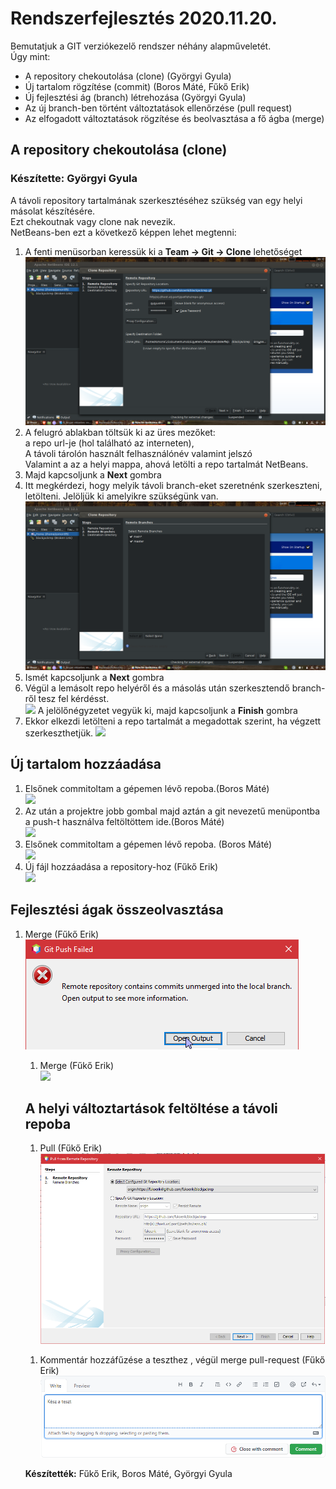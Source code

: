
  <h1>Rendszerfejlesztés 2020.11.20.</h1>
  
  Bemutatjuk a GIT verziókezelő rendszer néhány alapműveletét.
  <br>
  Úgy mint:
  <ul>
   <li>A repository chekoutolása (clone) (Györgyi Gyula)</li>
   <li>Új tartalom rögzítése (commit) (Boros Máté, Fűkő Erik)</li>
   <li>Új fejlesztési ág (branch) létrehozása (Györgyi Gyula)</li>
   <li>Az új branch-ben történt változtatások ellenőrzése (pull request) </li>
   <li>Az elfogadott változtatások rögzítése és beolvasztása a fő ágba (merge) </li>
  </ul>
  
  <h2>A repository chekoutolása (clone)</h2>
  <h3>Készítette: Györgyi Gyula</h3>
  A távoli repository tartalmának szerkesztéséhez szükség van egy helyi másolat készítésére.
  <br>
  Ezt chekoutnak vagy clone nak nevezik.
  <br>
  NetBeans-ben ezt a következő képpen lehet megtenni:
  <ol>
      <li>A fenti menüsorban keressük ki a <b>Team -> Git -> Clone</b>  lehetőséget 
          <br>
          <img src ="képek/clone.png">
      </li>
      <li>A felugró ablakban töltsük ki az üres mezőket: 
          <br>
          a repo url-je (hol található az interneten), 
          <br>
          A távoli tárolón használt felhasználónév valamint jelszó
          <br>
          Valamint a az a helyi mappa, ahová letölti a repo tartalmát NetBeans.
      </li>
      <li>Majd kapcsoljunk a <b>Next</b> gombra </li>
      <li>
          Itt megkérdezi, hogy melyik távoli branch-eket szeretnénk szerkeszteni, letölteni. Jelöljük ki amelyikre szükségünk van.
          <br>
          <img src="képek/távoli_brench.png">
      </li>
      <li> Ismét kapcsoljunk a <b>Next</b> gombra </li>
      <li>
          Végül a lemásolt repo helyéről és a másolás után szerkesztendő branch-ről tesz fel kérdésst.
          <br>
          <img src="képek/utolso.png">
          A jelölőnégyzetet vegyük ki, majd kapcsoljunk a <b>Finish</b> gombra
      </li>   
      <li>
          Ekkor elkezdi letölteni a repo tartalmát a megadottak szerint, ha végzett szerkeszthetjük.
          <img src="képek/clone_folyamatban.png" />
      </li>
  </ol>
 <!----------------------------------------------------------------------------> 
    <h2>Új tartalom hozzáadása</h2>
    <ol>
        <li>
            Elsőnek commitoltam a gépemen lévő repoba.(Boros Máté)
            <br>
            <img src="képek/bm1.png" >
        </li>
        <li>
            Az után a projektre jobb gombal majd aztán a git nevezetű menüpontba a push-t használva feltöltöttem ide.(Boros Máté)
            <br>
            <img src="képek/bm2.png" >
        </li>
        <li>
            Elsőnek commitoltam a gépemen lévő repoba. (Boros Máté)
            <br>
            <img src="képek/bm1.png" >
        </li>
        <li>
            Új fájl hozzáadása a repository-hoz (Fűkő Erik)
            <br>
            <img src="képek/commit_e.PNG" >
        </li>
  </ol>
   <!----------------------------------------------------------------------------> 

  
  <h2>Fejlesztési ágak összeolvasztása</h2>
  
  <ol>
    <li>
        Merge (Fűkő Erik)
        <br>
        <img src="képek/merge_e.PNG" />
    </li>
  
  <ol>
    <li>
        Merge (Fűkő Erik)
        <br>
        <img src="képek/merge_e2.png" />
    </li>
    
  </ol>
  
  <h2>A helyi változtartások feltöltése a távoli repoba</h2>
  
 <ol>
    <li>
      Pull (Fűkő Erik)
      <br>
      <img src="képek/pull_e.PNG" />
    </li>
 </ol>

  
  <ol>
    <li>
      Kommentár hozzáfűzése a teszthez , végül merge pull-request (Fűkő Erik)
      <br>
      <img src="képek/tesztkép.png" />
    </li>
  </ol>
  
  <b>Készítették:</b> Fűkő Erik, Boros Máté, Györgyi Gyula
 
